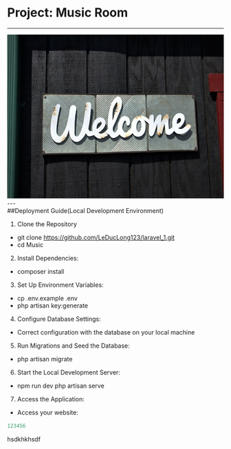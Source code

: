 # Project: Music Room
---
<img src="./image/welcome.jpg" alt="Welcome" width="820" height="380">
<br>
---
<br>
##Deployment Guide(Local Development Environment)

1. Clone the Repository
- git clone https://github.com/LeDucLong123/laravel_1.git
- cd Music
2. Install Dependencies:
- composer install
3. Set Up Environment Variables:
- cp .env.example .env
- php artisan key:generate
4. Configure Database Settings:
- Correct configuration with the database on your local machine
5. Run Migrations and Seed the Database:
- php artisan migrate
6. Start the Local Development Server:
- npm run dev
    php artisan serve
7. Access the Application:
- Access your website: 
```php
123456
```
hsdkhkhsdf
